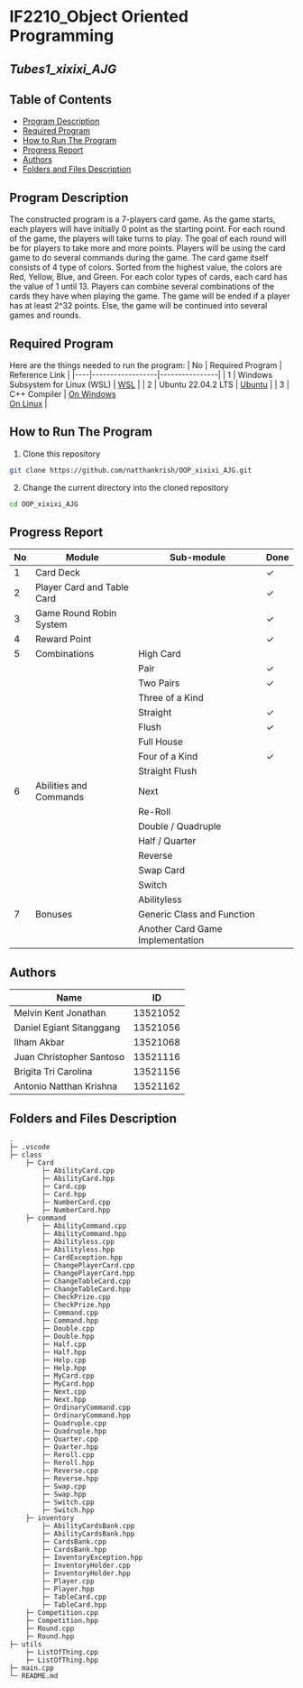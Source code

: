 # IF2210_Object Oriented Programming
## *Tubes1_xixixi_AJG*


## **Table of Contents**
* [Program Description](#program-description)
* [Required Program](#required-program)
* [How to Run The Program](#how-to-run-the-program)
* [Progress Report](#progress-report)
* [Authors](#authors)
* [Folders and Files Description](#folders-and-files-description)

## **Program Description**
The constructed program is a 7-players card game. As the game starts, each players will have initially 0 point as the starting point. For each round of the game, the players will take turns to play. The goal of each round will be for players to take more and more points. Players will be using the card game to do several commands during the game. The card game itself consists of 4 type of colors. Sorted from the highest value, the colors are Red, Yellow, Blue, and Green. For each color types of cards, each card has the value of 1 until 13. Players can combine several combinations of the cards they have when playing the game. The game will be ended if a player has at least 2^32 points. Else, the game will be continued into several games and rounds. 

## **Required Program**
Here are the things needed to run the program: 
| No | Required Program | Reference Link |
|----|------------------|----------------|
| 1 | Windows Subsystem for Linux (WSL) | [WSL](https://learn.microsoft.com/en-us/windows/wsl/install) |
| 2 | Ubuntu 22.04.2 LTS | [Ubuntu](https://ubuntu.com/download/desktop) |
| 3 | C++ Compiler | [On Windows](https://www.freecodecamp.org/news/how-to-install-c-and-cpp-compiler-on-windows/) </br> [On Linux](https://www.codespeedy.com/how-to-install-cpp-on-linux/) |


 
## **How to Run The Program**

1. Clone this repository </br>
```sh
git clone https://github.com/natthankrish/OOP_xixixi_AJG.git
```

2. Change the current directory into the cloned repository </br>
```sh
cd OOP_xixixi_AJG
```


## **Progress Report**
| No | Module | Sub-module | Done |
|----|--------|-----------|-------|
| 1 | Card Deck | | &check; |
| 2 | Player Card and Table Card | | &check; |
| 3 | Game Round Robin System | | &check; |
| 4 | Reward Point | | &check; |
| 5 | Combinations  | High Card |  |
|   |               | Pair| &check; |
|   |               | Two Pairs | &check; |
|   |               | Three of a Kind |  |
|   |               | Straight | &check; |
|   |               | Flush | &check; |
|   |               | Full House |  |
|   |               | Four of a Kind | &check;  |
|   |               | Straight Flush |  |
| 6 | Abilities and Commands | Next |  |
|   |                        | Re-Roll |  |
|   |                        | Double / Quadruple |  |
|   |                        | Half / Quarter |  |
|   |                        | Reverse |  |
|   |                        | Swap Card |  |
|   |                        | Switch |  |
|   |                        | Abilityless |  |
| 7 |  Bonuses | Generic Class and Function |  |
|   |          | Another Card Game Implementation |  |


## **Authors** 
| Name | ID |
|-----|----|
| Melvin Kent Jonathan | 13521052 |
| Daniel Egiant Sitanggang | 13521056 |
| Ilham Akbar  | 13521068 |
| Juan Christopher Santoso | 13521116 | 
| Brigita Tri Carolina | 13521156 | 
| Antonio Natthan Krishna | 13521162 | 


## **Folders and Files Description**
    .
    ├─ .vscode                
    ├─ class 
        ├─ Card
            ├─ AbilityCard.cpp
            ├─ AbilityCard.hpp
            ├─ Card.cpp
            ├─ Card.hpp
            ├─ NumberCard.cpp
            ├─ NumberCard.hpp
        ├─ command
            ├─ AbilityCommand.cpp
            ├─ AbilityCommand.hpp
            ├─ Abilityless.cpp
            ├─ Abilityless.hpp
            ├─ CardException.hpp
            ├─ ChangePlayerCard.cpp
            ├─ ChangePlayerCard.hpp
            ├─ ChangeTableCard.cpp
            ├─ ChangeTableCard.hpp
            ├─ CheckPrize.cpp
            ├─ CheckPrize.hpp
            ├─ Command.cpp
            ├─ Command.hpp
            ├─ Double.cpp
            ├─ Double.hpp
            ├─ Half.cpp
            ├─ Half.hpp
            ├─ Help.cpp
            ├─ Help.hpp
            ├─ MyCard.cpp
            ├─ MyCard.hpp
            ├─ Next.cpp
            ├─ Next.hpp
            ├─ OrdinaryCommand.cpp
            ├─ OrdinaryCommand.hpp
            ├─ Quadruple.cpp
            ├─ Quadruple.hpp
            ├─ Quarter.cpp
            ├─ Quarter.hpp
            ├─ Reroll.cpp
            ├─ Reroll.hpp
            ├─ Reverse.cpp
            ├─ Reverse.hpp
            ├─ Swap.cpp
            ├─ Swap.hpp
            ├─ Switch.cpp
            ├─ Switch.hpp
        ├─ inventory
            ├─ AbilityCardsBank.cpp
            ├─ AbilityCardsBank.hpp
            ├─ CardsBank.cpp
            ├─ CardsBank.hpp
            ├─ InventoryException.hpp
            ├─ InventoryHolder.cpp
            ├─ InventoryHolder.hpp
            ├─ Player.cpp
            ├─ Player.hpp
            ├─ TableCard.cpp
            ├─ TableCard.hpp
        ├─ Competition.cpp
        ├─ Competition.hpp
        ├─ Round.cpp
        ├─ Round.hpp
    ├─ utils   
        ├─ ListOfThing.cpp
        ├─ ListOfThing.hpp
    ├─ main.cpp                
    └─ README.md
